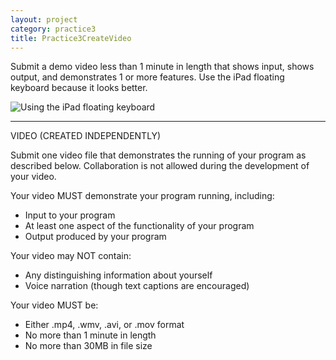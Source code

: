 ```yaml
---
layout: project
category: practice3
title: Practice3CreateVideo
---
```

Submit a demo video less than 1 minute in length that shows input, shows output, and demonstrates 1 or more features. Use the iPad floating keyboard because it looks better.

![Using the iPad floating keyboard](/apcsp\practice3\ipadFloatingKeyboard.gif)

<hr>

VIDEO (CREATED INDEPENDENTLY)

Submit one video file that demonstrates the running of your program as described below. Collaboration is not allowed during the development of your video.

Your video MUST demonstrate your program running, including:

*   Input to your program
*   At least one aspect of the functionality of your program
*   Output produced by your program


Your video may NOT contain:

*   Any distinguishing information about yourself
*   Voice narration (though text captions are encouraged)


Your video MUST be:

*   Either .mp4, .wmv, .avi, or .mov format
*   No more than 1 minute in length
*   No more than 30MB in file size
